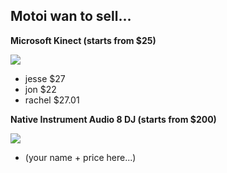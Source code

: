 
## Motoi wan to sell...

**Microsoft Kinect (starts from $25)**

![](https://hackpad-attachments.s3.amazonaws.com/hackpad.com_ubxpTZfZVlA_p.77282_1384281991692_images.jpg)

*   jesse $27
*   jon $22
*   rachel $27.01

**Native Instrument Audio 8 DJ (starts from $200)**

![](https://hackpad-attachments.s3.amazonaws.com/hackpad.com_ubxpTZfZVlA_p.77282_1384281978579_images-1.jpg)

*   (your name + price here...)
